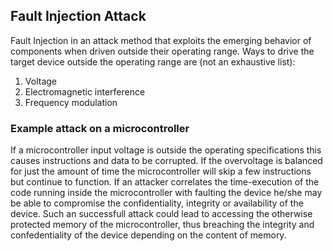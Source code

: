 ## Fault Injection Attack

Fault Injection in an attack method that exploits the emerging behavior of components when driven outside their operating range. Ways to drive the target device outside the operating range are (not an exhaustive list):

1. Voltage
2. Electromagnetic interference
3. Frequency modulation

### Example attack on a microcontroller

If a microcontroller input voltage is outside the operating specifications this causes instructions and data to be corrupted. If the overvoltage is balanced for just the amount of time the microcontroller will skip a few instructions but continue to function. If an attacker correlates the time-execution of the code running inside the microcontroller with faulting the device he/she may be able to compromise the confidentiality, integrity or availability of the device. Such an successfull attack could lead to accessing the otherwise protected memory of the microcontroller, thus breaching the integrity and confedentiality of the device depending on the content of memory.
